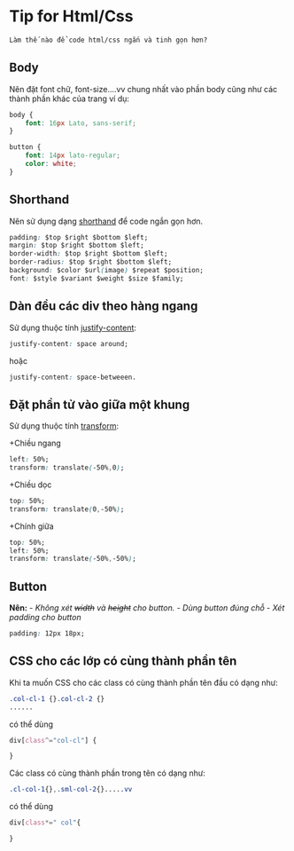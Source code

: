 # Tip for Html/Css

```css
Làm thế nào để code html/css ngắn và tinh gọn hơn?
```
## Body
Nên đặt font chữ, font-size....vv chung nhất vào phần body cũng như các thành phần khác của trang ví dụ:
```css
body {
	font: 16px Lato, sans-serif;
}

button {
	font: 14px lato-regular;
	color: white;
}
```

## Shorthand 
Nên sử dụng dạng [shorthand](https://www.sitepoint.com/introduction-css-shorthand/) để code ngắn gọn hơn.
```css
padding: $top $right $bottom $left;
margin: $top $right $bottom $left;
border-width: $top $right $bottom $left;
border-radius: $top $right $bottom $left;
background: $color $url(image) $repeat $position;
font: $style $variant $weight $size $family; 
```
## Dàn đều các div theo hàng ngang
Sử dụng thuộc tính [justify-content](https://www.w3schools.com/cssref/css3_pr_justify-content.asp):
```css
justify-content: space around;
```
hoặc 
```css
justify-content: space-betweeen.
```
## Đặt phần tử vào giữa một khung
Sử dụng thuộc tính [transform](https://www.w3schools.com/cssref/css3_pr_transform.asp):

+Chiều ngang
```css
left: 50%;
transform: translate(-50%,0);
```
+Chiều dọc
```css
top: 50%;
transform: translate(0,-50%);
```
+Chính giữa
```css
top: 50%;
left: 50%;
transform: translate(-50%,-50%);
```

## Button
**Nên:**
		- *Không xét ~~width~~ và ~~height~~ cho button.*
		- *Dùng button đúng chỗ*
		- *Xét padding cho button*
```css
padding: 12px 18px;
```

## CSS cho các lớp có cùng thành phần tên
Khi ta muốn CSS cho các class có cùng thành phần tên đầu có dạng như:
```css
.col-cl-1 {}.col-cl-2 {}
......
```
có thể dùng
```css
div[class^="col-cl"] {

}
```
Các class có cùng thành phần trong tên có dạng như:
```css
.cl-col-1{},.sml-col-2{}.....vv
```
có thể dùng
```css
div[class*=" col"{

}
```